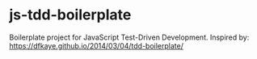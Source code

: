 js-tdd-boilerplate
==================

Boilerplate project for JavaScript Test-Driven Development. Inspired by: https://dfkaye.github.io/2014/03/04/tdd-boilerplate/
